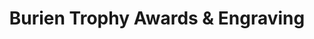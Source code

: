 ---
title: "Burien Trophy Awards & Engraving"
url: /burien/burien-trophy-awards-and-engraving/
shop: trophy
---